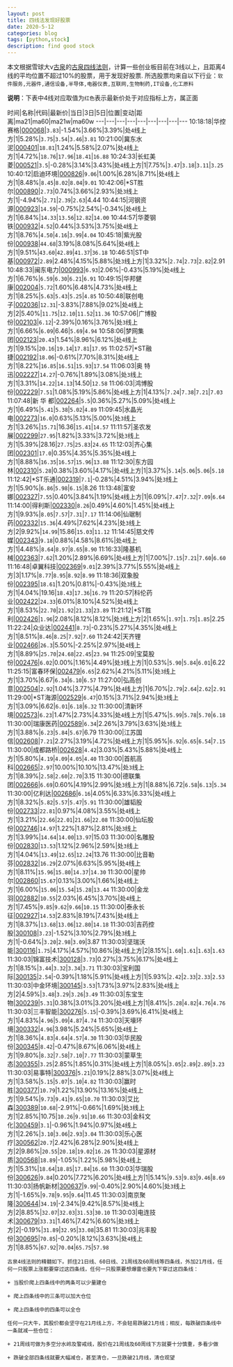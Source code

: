```yaml
---
layout: post
title: 四线法发现好股票
date: 2020-5-12
categories: blog
tags: [python,stock]
description: find good stock
---
```



本文根据雪球大v[古泉](https://xueqiu.com/u/7148646888)的[古泉四线法则](https://xueqiu.com/7148646888/130498192)，计算一些创业板目前在3线以上，且距离4线的平均位置不超过10%的股票，用于发现好股票.
所选股票均来自以下行业：`软件服务,元器件,通信设备,半导体,电器仪表,互联网,生物制药,IT设备,化工原料`

**说明**：下表中4线对应取值为`红色`表示最新价处于对应指标上方，属正面


时间|名称|代码|最新价|当日|3日|5日|位置|变动|距离|ma21|ma60|ma21w|ma60w
---|---|---|---|---|---|---|---|---
10:18:18|华控赛格|[000068](https://xueqiu.com/S/SZ000068)|`3.83`|-1.54%|3.66%|3.39%|处`4`线上方|1|5.28%|`3.75`|`3.54`|`3.46`|`3.81`
10:21:00|冀东水泥|[000401](https://xueqiu.com/S/SZ000401)|`18.81`|1.24%|5.58%|2.07%|处`4`线上方|1|4.72%|`18.76`|`17.96`|`18.41`|`16.88`
10:24:33|长虹美菱|[000521](https://xueqiu.com/S/SZ000521)|`3.5`|-0.28%|3.14%|3.43%|处`4`线上方|1|7.75%|`3.47`|`3.18`|`3.11`|`3.25`
10:40:12|启迪环境|[000826](https://xueqiu.com/S/SZ000826)|`9.06`|1.00%|6.28%|8.71%|处`4`线上方|1|8.48%|`8.45`|`8.02`|`8.04`|`9.01`
10:42:06|*ST胜尔|[000890](https://xueqiu.com/S/SZ000890)|`2.73`|0.74%|3.66%|2.93%|处`3`线上方|1|-4.94%|`2.71`|`2.39`|`2.63`|4.44
10:44:15|河钢资源|[000923](https://xueqiu.com/S/SZ000923)|`14.59`|-0.75%|2.54%|-0.34%|处`4`线上方|1|6.84%|`14.33`|`13.56`|`12.82`|`14.00`
10:44:57|华菱钢铁|[000932](https://xueqiu.com/S/SZ000932)|`4.52`|0.44%|3.53%|3.75%|处`4`线上方|1|8.76%|`4.50`|`4.16`|`3.99`|`4.04`
10:45:18|紫光股份|[000938](https://xueqiu.com/S/SZ000938)|`44.68`|3.19%|8.08%|5.64%|处`4`线上方|1|9.51%|`43.60`|`42.89`|`41.37`|`36.18`
10:46:51|ST中基|[000972](https://xueqiu.com/S/SZ000972)|`2.89`|2.48%|4.15%|5.88%|处`3`线上方|1|3.32%|`2.74`|`2.73`|`2.82`|2.91
10:48:33|闽东电力|[000993](https://xueqiu.com/S/SZ000993)|`6.93`|2.06%|-0.43%|5.19%|处`4`线上方|1|6.76%|`6.59`|`6.30`|`6.21`|`6.91`
10:49:15|华邦健康|[002004](https://xueqiu.com/S/SZ002004)|`5.72`|1.60%|6.48%|4.73%|处`4`线上方|1|8.25%|`5.63`|`5.43`|`5.25`|`4.85`
10:50:48|联创电子|[002036](https://xueqiu.com/S/SZ002036)|`12.31`|-3.83%|7.88%|9.02%|处`4`线上方|2|5.40%|`11.75`|`12.10`|`11.52`|`11.36`
10:57:06|广博股份|[002103](https://xueqiu.com/S/SZ002103)|`6.12`|-2.39%|0.16%|3.76%|处`3`线上方|1|6.66%|`6.09`|6.46|`5.69`|`4.94`
10:58:06|梦网集团|[002123](https://xueqiu.com/S/SZ002123)|`20.43`|1.54%|8.96%|6.12%|处`4`线上方|1|9.15%|`20.16`|`19.14`|`17.81`|`17.95`
11:02:57|*ST融捷|[002192](https://xueqiu.com/S/SZ002192)|`18.06`|-0.61%|7.70%|8.31%|处`4`线上方|1|8.22%|`16.85`|`16.51`|`15.93`|`17.54`
11:06:03|奥 特 迅|[002227](https://xueqiu.com/S/SZ002227)|`14.27`|-0.76%|1.89%|3.08%|处`3`线上方|1|3.31%|`14.22`|`14.13`|14.50|`12.58`
11:06:03|鸿博股份|[002229](https://xueqiu.com/S/SZ002229)|`7.51`|1.08%|5.19%|5.86%|处`4`线上方|1|4.13%|`7.24`|`7.38`|`7.21`|`7.03`
11:07:48|新 华 都|[002264](https://xueqiu.com/S/SZ002264)|`5.5`|0.36%|5.27%|5.09%|处`4`线上方|1|6.49%|`5.41`|`5.38`|`5.02`|`4.89`
11:09:45|水晶光电|[002273](https://xueqiu.com/S/SZ002273)|`16.0`|0.63%|5.13%|5.00%|处`3`线上方|1|3.26%|`15.71`|16.36|`15.41`|`14.57`
11:11:57|圣农发展|[002299](https://xueqiu.com/S/SZ002299)|`27.95`|1.82%|3.33%|3.72%|处`3`线上方|1|5.39%|28.16|`27.75`|`25.83`|`24.65`
11:12:03|齐心集团|[002301](https://xueqiu.com/S/SZ002301)|`17.0`|0.35%|4.35%|5.35%|处`4`线上方|1|8.88%|`16.35`|`16.57`|`15.96`|`13.88`
11:12:30|东方园林|[002310](https://xueqiu.com/S/SZ002310)|`5.28`|0.38%|3.60%|4.17%|处`4`线上方|1|3.37%|`5.14`|`5.06`|`5.06`|`5.18`
11:12:42|*ST乐通|[002319](https://xueqiu.com/S/SZ002319)|`7.1`|-0.28%|4.51%|3.94%|处`3`线上方|1|5.90%|`6.86`|`5.98`|`6.15`|8.26
11:13:48|富安娜|[002327](https://xueqiu.com/S/SZ002327)|`7.55`|0.40%|3.84%|1.19%|处`4`线上方|1|6.09%|`7.47`|`7.32`|`7.09`|`6.64`
11:14:00|得利斯|[002330](https://xueqiu.com/S/SZ002330)|`8.26`|0.49%|4.60%|1.45%|处`4`线上方|1|9.93%|`8.05`|`7.57`|`7.31`|`7.17`
11:14:06|仙琚制药|[002332](https://xueqiu.com/S/SZ002332)|`15.36`|4.49%|7.62%|4.23%|处`3`线上方|2|9.92%|`14.99`|15.86|`15.03`|`11.12`
11:14:45|慈文传媒|[002343](https://xueqiu.com/S/SZ002343)|`9.18`|0.88%|4.58%|8.61%|处`4`线上方|1|4.48%|`8.64`|`8.97`|`8.65`|`8.90`
11:16:33|隆基机械|[002363](https://xueqiu.com/S/SZ002363)|`7.62`|1.20%|2.89%|6.69%|处`4`线上方|1|7.00%|`7.15`|`7.21`|`7.60`|`6.60`
11:16:48|卓翼科技|[002369](https://xueqiu.com/S/SZ002369)|`9.01`|2.39%|3.77%|5.55%|处`4`线上方|3|1.17%|`8.77`|`8.95`|`8.92`|`8.99`
11:18:36|双象股份|[002395](https://xueqiu.com/S/SZ002395)|`18.61`|1.20%|0.81%|-0.43%|处`3`线上方|1|4.04%|19.16|`18.43`|`17.36`|`16.79`
11:20:57|科伦药业|[002422](https://xueqiu.com/S/SZ002422)|`24.33`|6.01%|8.10%|4.52%|处`4`线上方|1|8.53%|`22.70`|`21.92`|`21.33`|`23.89`
11:21:12|*ST胜利|[002426](https://xueqiu.com/S/SZ002426)|`1.96`|2.08%|8.12%|8.12%|处`3`线上方|2|1.65%|`1.97`|`1.75`|`1.85`|2.25
11:22:24|众业达|[002441](https://xueqiu.com/S/SZ002441)|`8.73`|-0.23%|5.27%|4.35%|处`4`线上方|1|8.51%|`8.46`|`8.25`|`7.92`|`7.60`
11:24:42|天齐锂业|[002466](https://xueqiu.com/S/SZ002466)|`26.3`|5.50%|-2.25%|2.97%|处`4`线上方|1|8.89%|`25.70`|`24.68`|`22.45`|`23.94`
11:25:09|宝莫股份|[002476](https://xueqiu.com/S/SZ002476)|`6.02`|0.00%|1.16%|4.49%|处`3`线上方|1|0.53%|`5.90`|`5.84`|`6.01`|6.22
11:25:15|富春环保|[002479](https://xueqiu.com/S/SZ002479)|`6.65`|2.62%|4.21%|5.11%|处`3`线上方|1|3.70%|6.67|`6.34`|`6.10`|`6.57`
11:27:00|弘高创意|[002504](https://xueqiu.com/S/SZ002504)|`2.92`|1.04%|3.77%|4.79%|处`4`线上方|1|6.70%|`2.79`|`2.64`|`2.62`|`2.91`
11:29:00|*ST海源|[002529](https://xueqiu.com/S/SZ002529)|`6.47`|0.15%|3.71%|2.94%|处`3`线上方|1|3.09%|6.62|`6.01`|`6.18`|`6.32`
11:30:00|清新环境|[002573](https://xueqiu.com/S/SZ002573)|`6.23`|1.47%|2.73%|4.33%|处`4`线上方|1|5.47%|`5.99`|`5.78`|`5.70`|`6.18`
11:30:00|瑞康医药|[002589](https://xueqiu.com/S/SZ002589)|`6.34`|2.26%|3.79%|3.63%|处`3`线上方|1|3.88%|`6.23`|`5.84`|`5.67`|6.79
11:30:00|江苏国信|[002608](https://xueqiu.com/S/SZ002608)|`7.21`|2.27%|3.19%|4.72%|处`4`线上方|1|5.95%|`6.92`|`6.65`|`6.54`|`7.15`
11:30:00|成都路桥|[002628](https://xueqiu.com/S/SZ002628)|`4.42`|3.03%|5.43%|5.88%|处`4`线上方|1|5.80%|`4.19`|`4.09`|`4.05`|`4.40`
11:30:00|首航高科|[002665](https://xueqiu.com/S/SZ002665)|`2.97`|10.00%|10.10%|13.47%|处`3`线上方|1|8.39%|`2.58`|`2.60`|`2.70`|3.15
11:30:00|德联集团|[002666](https://xueqiu.com/S/SZ002666)|`6.69`|0.60%|4.19%|2.99%|处`3`线上方|1|8.88%|6.72|`6.58`|`6.13`|`5.34`
11:30:00|亿利达|[002686](https://xueqiu.com/S/SZ002686)|`6.16`|4.05%|6.33%|6.33%|处`4`线上方|1|8.32%|`5.82`|`5.57`|`5.47`|`5.91`
11:30:00|雄韬股份|[002733](https://xueqiu.com/S/SZ002733)|`22.81`|0.97%|4.08%|3.55%|处`4`线上方|1|3.21%|`22.66`|`22.01`|`21.66`|`22.08`
11:30:00|仙坛股份|[002746](https://xueqiu.com/S/SZ002746)|`14.97`|1.22%|1.87%|2.81%|处`3`线上方|1|3.99%|`14.64`|`14.00`|`13.97`|15.03
11:30:00|名雕股份|[002830](https://xueqiu.com/S/SZ002830)|`13.53`|1.12%|2.96%|2.59%|处`3`线上方|1|4.04%|`13.49`|`12.65`|`12.24`|13.76
11:30:00|比音勒芬|[002832](https://xueqiu.com/S/SZ002832)|`16.29`|2.07%|6.63%|5.95%|处`4`线上方|1|8.11%|`15.96`|`15.80`|`14.37`|`14.30`
11:30:00|星帅尔|[002860](https://xueqiu.com/S/SZ002860)|`15.67`|0.13%|3.00%|1.66%|处`4`线上方|1|6.00%|`15.06`|`15.54`|`15.28`|`13.44`
11:30:00|金龙羽|[002882](https://xueqiu.com/S/SZ002882)|`10.55`|2.03%|6.45%|3.70%|处`4`线上方|1|7.45%|`9.85`|`9.62`|`9.66`|`10.15`
11:30:00|泰永长征|[002927](https://xueqiu.com/S/SZ002927)|`14.53`|2.83%|8.19%|7.43%|处`4`线上方|1|8.37%|`13.68`|`13.06`|`12.80`|`14.18`
11:30:03|吉药控股|[300108](https://xueqiu.com/S/SZ300108)|`3.23`|-1.52%|3.10%|2.79%|处`3`线上方|1|-0.64%|`3.20`|`2.98`|`3.09`|3.87
11:30:03|坚瑞沃能|[300116](https://xueqiu.com/S/SZ300116)|`1.75`|4.17%|4.57%|10.86%|处`4`线上方|2|8.15%|`1.60`|`1.61`|`1.63`|`1.63`
11:30:03|锦富技术|[300128](https://xueqiu.com/S/SZ300128)|`3.73`|0.27%|3.75%|6.17%|处`4`线上方|1|8.15%|`3.44`|`3.32`|`3.34`|`3.71`
11:30:03|宝利国际|[300135](https://xueqiu.com/S/SZ300135)|`2.54`|-0.39%|1.18%|5.91%|处`4`线上方|1|5.93%|`2.42`|`2.33`|`2.33`|`2.53`
11:30:03|中金环境|[300145](https://xueqiu.com/S/SZ300145)|`3.53`|1.73%|3.97%|2.83%|处`4`线上方|2|4.59%|`3.48`|`3.29`|`3.26`|`3.49`
11:30:03|东宝生物|[300239](https://xueqiu.com/S/SZ300239)|`5.31`|0.38%|3.01%|3.20%|处`4`线上方|1|8.41%|`5.28`|`4.82`|`4.76`|`4.76`
11:30:03|三丰智能|[300276](https://xueqiu.com/S/SZ300276)|`5.15`|-0.39%|3.69%|6.41%|处`4`线上方|1|4.83%|`4.96`|`5.09`|`4.87`|`4.74`
11:30:03|天壕环境|[300332](https://xueqiu.com/S/SZ300332)|`4.96`|3.98%|5.24%|5.65%|处`4`线上方|1|8.36%|`4.83`|`4.64`|`4.57`|`4.30`
11:30:03|华民股份|[300345](https://xueqiu.com/S/SZ300345)|`8.42`|-0.47%|8.67%|6.06%|处`4`线上方|1|9.80%|`8.32`|`7.58`|`7.10`|`7.77`
11:30:03|蒙草生态|[300355](https://xueqiu.com/S/SZ300355)|`3.25`|2.85%|1.85%|0.31%|处`4`线上方|1|8.05%|`3.05`|`2.89`|`2.89`|`3.23`
11:30:03|易事特|[300376](https://xueqiu.com/S/SZ300376)|`5.21`|0.19%|2.88%|3.07%|处`4`线上方|1|3.58%|`5.15`|`5.07`|`5.10`|`4.82`
11:30:03|赢时胜|[300377](https://xueqiu.com/S/SZ300377)|`10.79`|1.22%|13.90%|13.16%|处`4`线上方|1|9.54%|`9.73`|`9.41`|`9.65`|`10.70`
11:30:03|艾比森|[300389](https://xueqiu.com/S/SZ300389)|`10.68`|-2.91%|-0.66%|1.69%|处`3`线上方|1|2.85%|10.75|`10.26`|`9.91`|`10.66`
11:30:03|金科文化|[300459](https://xueqiu.com/S/SZ300459)|`3.1`|-0.96%|1.94%|0.97%|处`4`线上方|1|2.26%|`3.10`|`3.06`|`2.93`|`3.04`
11:30:03|乐心医疗|[300562](https://xueqiu.com/S/SZ300562)|`20.7`|2.42%|6.28%|2.90%|处`4`线上方|2|9.86%|`20.55`|`20.18`|`19.02`|`16.26`
11:30:03|星源材质|[300568](https://xueqiu.com/S/SZ300568)|`18.89`|-1.05%|1.22%|5.98%|处`4`线上方|1|5.31%|`18.64`|`18.85`|`17.84`|`16.60`
11:30:03|华瑞股份|[300626](https://xueqiu.com/S/SZ300626)|`9.84`|0.20%|7.72%|6.20%|处`4`线上方|1|5.14%|`9.53`|`9.83`|`9.46`|`8.69`
11:30:03|扬帆新材|[300637](https://xueqiu.com/S/SZ300637)|`9.99`|-0.40%|2.90%|4.60%|处`3`线上方|1|-1.65%|`9.78`|`9.95`|`9.64`|11.45
11:30:03|南京聚隆|[300644](https://xueqiu.com/S/SZ300644)|`34.19`|-2.34%|9.42%|8.57%|处`4`线上方|2|8.85%|`32.07`|`32.03`|`31.53`|`30.10`
11:30:03|电连技术|[300679](https://xueqiu.com/S/SZ300679)|`33.31`|1.46%|7.42%|6.60%|处`3`线上方|2|-0.19%|`31.89`|`32.95`|`33.08`|35.81
11:30:03|兆丰股份|[300695](https://xueqiu.com/S/SZ300695)|`70.85`|-0.20%|8.12%|3.63%|处`4`线上方|1|8.85%|`67.92`|`70.04`|`65.75`|`57.98`

```
古泉4线法则的精髓如下。抓住21日线、60日线、21周线及60周线等四条线，外加21月线，任何一只股票上涨都要穿过这四条线，任何一只股票要想爆雷也要先下穿过这四条线：

+ 当股价爬上四条线中的两条可以少量建仓

+ 爬上四条线中的三条可以加大仓位

+ 爬上四条线中的四条可以全仓

任何一只大牛，其股价都会坚守在21月线上方，不会轻易跌破21月线；相反，每跌破四条线中一条就减一些仓位：

+ 21周线可做为多空分水岭及警戒线，股价在21周线及60周线下方就要十分慎重，多看少做

+ 跌破全部四条线就要大幅减仓，甚至清仓，一旦跌破21月线，清仓观望
```